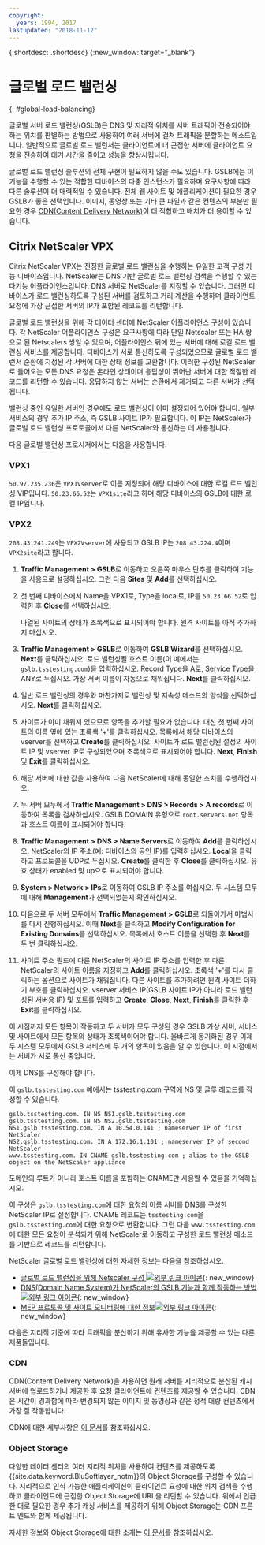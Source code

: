 ```yaml
---
copyright:
  years: 1994, 2017
lastupdated: "2018-11-12"
---
```


{:shortdesc: .shortdesc}
{:new_window: target="_blank"}

# 글로벌 로드 밸런싱
{: #global-load-balancing}

글로벌 서버 로드 밸런싱(GSLB)은 DNS 및 지리적 위치를 서버 트래픽이 전송되어야 하는 위치를 판별하는 방법으로 사용하여 여러 서버에 걸쳐 트래픽을 분할하는 메소드입니다. 일반적으로 글로벌 로드 밸런서는 클라이언트에 더 근접한 서버에 클라이언트 요청을 전송하여 대기 시간을 줄이고 성능을 향상시킵니다.

글로벌 로드 밸런싱 솔루션의 전체 구현이 필요하지 않을 수도 있습니다. GSLB에는 이 기능을 수행할 수 있는 적합한 디바이스의 다중 인스턴스가 필요하며 요구사항에 따라 다른 솔루션이 더 매력적일 수 있습니다. 전체 웹 사이트 및 애플리케이션이 필요한 경우 GSLB가 좋은 선택입니다. 이미지, 동영상 또는 기타 큰 파일과 같은 컨텐츠의 부분만 필요한 경우 [CDN(Content Delivery Network)](/docs/infrastructure/CDN?topic=CDN-about-content-delivery-networks-cdn-)이 더 적합하고 배치가 더 용이할 수 있습니다.

## Citrix NetScaler VPX

Citrix NetScaler VPX는 진정한 글로벌 로드 밸런싱을 수행하는 유일한 고객 구성 가능 디바이스입니다. NetScaler는 DNS 기반 글로벌 로드 밸런싱 검색을 수행할 수 있는 다기능 어플라이언스입니다. DNS 서버로 NetScaler를 지정할 수 있습니다. 그러면 디바이스가 로드 밸런싱하도록 구성된 서버를 검토하고 거리 계산을 수행하며 클라이언트 요청에 가장 근접한 서버의 IP가 포함된 레코드를 리턴합니다.

글로벌 로드 밸런싱을 위해 각 데이터 센터에 NetScaler 어플라이언스 구성이 있습니다. 각 NetScaler 어플라이언스 구성은 요구사항에 따라 단일 Netscaler 또는 HA 쌍으로 된 Netscalers 쌍일 수 있으며, 어플라이언스 뒤에 있는 서버에 대해 로컬 로드 밸런싱 서비스를 제공합니다. 디바이스가 서로 통신하도록 구성되었으므로 글로벌 로드 밸런서 순환에 지정된 각 서버에 대한 상태 정보를 교환합니다. 이러한 구성된 NetScaler로 들어오는 모든 DNS 요청은 온라인 상태이며 응답성이 뛰어난 서버에 대한 적절한 레코드를 리턴할 수 있습니다. 응답하지 않는 서버는 순환에서 제거되고 다른 서버가 선택됩니다.

밸런싱 중인 유일한 서버인 경우에도 로드 밸런싱이 이미 설정되어 있어야 합니다. 일부 서비스의 경우 추가 IP 주소, 즉 GSLB 사이트 IP가 필요합니다. 이 IP는 NetScaler가 글로벌 로드 밸런싱 프로토콜에서 다른 NetScaler와 통신하는 데 사용됩니다. 

다음 글로벌 밸런싱 프로시저에서는 다음을 사용합니다.

### VPX1

`50.97.235.236`은 `VPX1Vserver`로 이름 지정되며 해당 디바이스에 대한 로컬 로드 밸런싱 VIP입니다. `50.23.66.52`는 `VPX1site`라고 하며 해당 디바이스의 GSLB에 대한 로컬 IP입니다.

### VPX2
`208.43.241.249`는 `VPX2Vserver`에 사용되고 GSLB IP는 `208.43.224.4`이며 `VPX2site`라고 합니다.

1. **Traffic Management > GSLB**로 이동하고 오른쪽 마우스 단추를 클릭하여 기능을 사용으로 설정하십시오. 그런 다음 **Sites** 및 **Add**를 선택하십시오.

2. 첫 번째 디바이스에서 Name을 VPX1로, Type을 local로, IP를 `50.23.66.52`로 입력한 후 **Close**를 선택하십시오. 

	나열된 사이트의 상태가 초록색으로 표시되어야 합니다. 원격 사이트를 아직 추가하지 마십시오.

3. **Traffic Management > GSLB**로 이동하여 **GSLB Wizard**를 선택하십시오. **Next**를 클릭하십시오. 로드 밸런싱될 호스트 이름(이 예에서는 `gslb.tsstesting.com`)을 입력하십시오. Record Type을 A로, Service Type을 ANY로 두십시오. 가상 서버 이름이 자동으로 채워집니다. **Next**를 클릭하십시오.

4. 일반 로드 밸런싱의 경우와 마찬가지로 밸런싱 및 지속성 메소드의 양식을 선택하십시오. **Next**를 클릭하십시오.

5. 사이트가 이미 채워져 있으므로 항목을 추가할 필요가 없습니다. 대신 첫 번째 사이트의 이름 옆에 있는 초록색 '+'를 클릭하십시오. 목록에서 해당 디바이스의 vserver를 선택하고 **Create**를 클릭하십시오. 사이트가 로드 밸런싱된 설정의 사이트 IP 및 vserver IP로 구성되었으며 초록색으로 표시되어야 합니다. **Next**, **Finish** 및 **Exit**를 클릭하십시오.

6. 해당 서버에 대한 값을 사용하여 다음 NetScaler에 대해 동일한 조치를 수행하십시오.

7. 두 서버 모두에서 **Traffic Management > DNS > Records > A records**로 이동하여 목록을 검사하십시오. GSLB DOMAIN 유형으로 `root.servers.net` 항목과 호스트 이름이 표시되어야 합니다. 

8. **Traffic Management > DNS > Name Servers**로 이동하여 **Add**를 클릭하십시오. NetScaler의 IP 주소(예: 디바이스의 공인 IP)를 입력하십시오. **Local**을 클릭하고 프로토콜을 UDP로 두십시오. **Create**를 클릭한 후 **Close**를 클릭하십시오. 유효 상태가 enabled 및 up으로 표시되어야 합니다.

9. **System > Network > IPs**로 이동하여 GSLB IP 주소를 여십시오. 두 시스템 모두에 대해 **Management**가 선택되었는지 확인하십시오.

10. 다음으로 두 서버 모두에서 **Traffic Management > GSLB**로 되돌아가서 마법사를 다시 진행하십시오. 이때 **Next**를 클릭하고 **Modify Configuration for Existing Domains**를 선택하십시오. 목록에서 호스트 이름을 선택한 후 **Next**를 두 번 클릭하십시오. 

11. 사이트 주소 필드에 다른 NetScaler의 사이트 IP 주소를 입력한 후 다른 NetScaler의 사이트 이름을 지정하고 **Add**를 클릭하십시오. 초록색 '+'를 다시 클릭하는 옵션으로 사이트가 채워집니다. 다른 사이트를 추가하려면 원격 사이트 더하기 부호를 클릭하십시오. vserver 서비스 IP(GSLB 사이트 IP가 아니라 로드 밸런싱된 서버용 IP) 및 포트를 입력하고 **Create**, **Close**, **Next**, **Finish**를 클릭한 후 **Exit**를 클릭하십시오.

이 시점까지 모든 항목이 작동하고 두 서버가 모두 구성된 경우 GSLB 가상 서버, 서비스 및 사이트에서 모든 항목의 상태가 초록색이어야 합니다. 올바르게 동기화된 경우 이제 두 시스템 모두에서 GSLB 서비스에 두 개의 항목이 있음을 알 수 있습니다. 이 시점에서는 서버가 서로 통신 중입니다.

이제 DNS를 구성해야 합니다.

이 `gslb.tsstesting.com` 예에서는 tsstesting.com 구역에 NS 및 글루 레코드를 작성할 수 있습니다.

    gslb.tsstesting.com. IN NS NS1.gslb.tsstesting.com
    gslb.tsstesting.com. IN NS NS2.gslb.tsstesting.com
    NS1.gslb.tsstesting.com. IN A 10.54.0.141 ; nameserver IP of first NetScaler
    NS2.gslb.tsstesting.com. IN A 172.16.1.101 ; nameserver IP of second NetScaler
    www.tsstesting.com. IN CNAME gslb.tsstesting.com ; alias to the GSLB object on the NetScaler appliance

도메인의 루트가 아니라 호스트 이름을 포함하는 CNAME만 사용할 수 있음을 기억하십시오.

이 구성은 `gslb.tsstesting.com`에 대한 요청의 이름 서버를 DNS를 구성한 NetScaler IP로 설정합니다. CNAME 레코드는 `tsstesting.com`을 `gslb.tsstesting.com`에 대한 요청으로 변환합니다. 그런 다음 `www.tsstesting.com`에 대한 모든 요청이 분석되기 위해 NetScaler로 이동하고 구성한 로드 밸런싱 메소드를 기반으로 레코드를 리턴합니다.

NetScaler 글로벌 로드 밸런싱에 대한 자세한 정보는 다음을 참조하십시오.
* [글로벌 로드 밸런싱을 위해 Netscaler 구성 ![외부 링크 아이콘](../../icons/launch-glyph.svg "외부 링크 아이콘")](http://support.citrix.com/article/CTX110348){: new_window}
* [DNS(Domain Name System)가 NetScaler의 GSLB 기능과 함께 작동하는 방법 ![외부 링크 아이콘](../../icons/launch-glyph.svg "외부 링크 아이콘")](https://support.citrix.com/article/CTX122619){: new_window}
* [MEP 프로토콜 및 사이트 모니터링에 대한 정보![외부 링크 아이콘](../../icons/launch-glyph.svg "외부 링크 아이콘")](http://support.citrix.com/article/CTX111081){: new_window}

다음은 지리적 기준에 따라 트래픽을 분산하기 위해 유사한 기능을 제공할 수 있는 다른 제품들입니다.

### CDN

CDN(Content Delivery Network)을 사용하면 원래 서버를 지리적으로 분산된 캐시 서버에 업로드하거나 제공한 후 요청 클라이언트에 컨텐츠를 제공할 수 있습니다. CDN은 시간이 경과함에 따라 변경되지 않는 이미지 및 동영상과 같은 정적 대량 컨텐츠에서 가장 잘 작동합니다.

CDN에 대한 세부사항은 [이 문서](/docs/infrastructure/CDN?topic=CDN-getting-started)를 참조하십시오.

### Object Storage

다양한 데이터 센터의 여러 지리적 위치를 사용하여 컨텐츠를 제공하도록 {{site.data.keyword.BluSoftlayer_notm}}의 Object Storage를 구성할 수 있습니다. 지리적으로 인식 가능한 애플리케이션이 클라이언트 요청에 대한 위치 검색을 수행하고 클라이언트에 근접한 Object Storage에 URL을 리턴할 수 있습니다. 위에서 언급한 대로 필요한 경우 추가 캐싱 서비스를 제공하기 위해 Object Storage는 CDN 프론트 엔드와 함께 제공됩니다.

자세한 정보와 Object Storage에 대한 소개는 [이 문서](/docs/services/cloud-object-storage/basics?topic=cloud-object-storage-about-ibm-cloud-object-storage)를 참조하십시오. 
